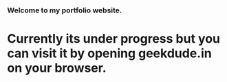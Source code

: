 ### Welcome to my portfolio website.
# Currently its under progress but you can visit it by opening geekdude.in on your browser.
